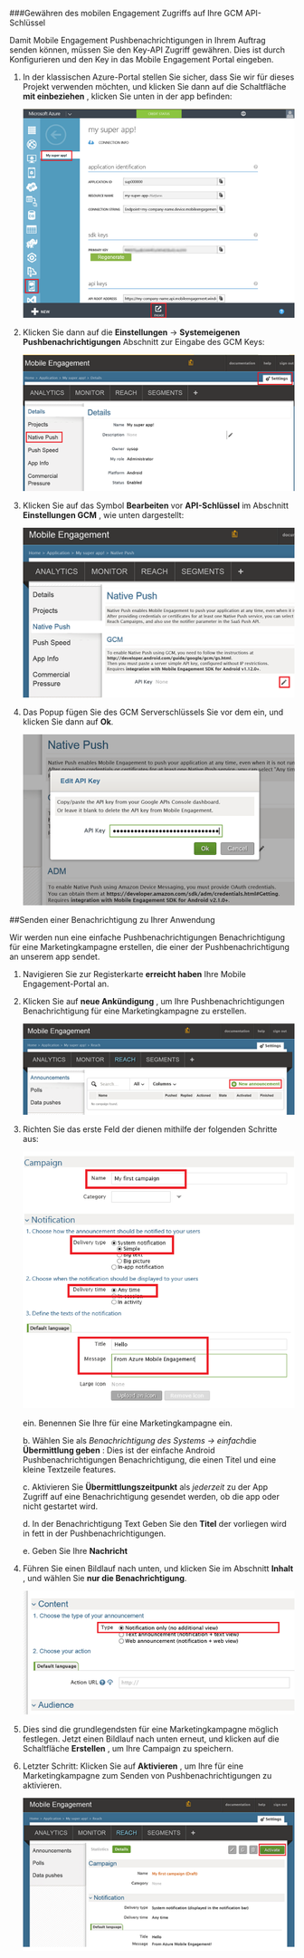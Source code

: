 ###<a name="grant-mobile-engagement-access-to-your-gcm-api-key"></a>Gewähren des mobilen Engagement Zugriffs auf Ihre GCM API-Schlüssel

Damit Mobile Engagement Pushbenachrichtigungen in Ihrem Auftrag senden können, müssen Sie den Key-API Zugriff gewähren. Dies ist durch Konfigurieren und den Key in das Mobile Engagement Portal eingeben.

1. In der klassischen Azure-Portal stellen Sie sicher, dass Sie wir für dieses Projekt verwenden möchten, und klicken Sie dann auf die Schaltfläche **mit einbeziehen** , klicken Sie unten in der app befinden:

    ![](./media/mobile-engagement-android-send-push/engage-button.png)

2. Klicken Sie dann auf die **Einstellungen** -> **Systemeigenen Pushbenachrichtigungen** Abschnitt zur Eingabe des GCM Keys:

    ![](./media/mobile-engagement-android-send-push/engagement-portal.png)

3. Klicken Sie auf das Symbol **Bearbeiten** vor **API-Schlüssel** im Abschnitt **Einstellungen GCM** , wie unten dargestellt:

    ![](./media/mobile-engagement-android-send-push/native-push-settings.png)

4. Das Popup fügen Sie des GCM Serverschlüssels Sie vor dem ein, und klicken Sie dann auf **Ok**.

    ![](./media/mobile-engagement-android-send-push/api-key.png)

##<a name="a-idsendasend-a-notification-to-your-app"></a><a id="send"></a>Senden einer Benachrichtigung zu Ihrer Anwendung

Wir werden nun eine einfache Pushbenachrichtigungen Benachrichtigung für eine Marketingkampagne erstellen, die einer der Pushbenachrichtigung an unserem app sendet.

1. Navigieren Sie zur Registerkarte **erreicht haben** Ihre Mobile Engagement-Portal an.

2. Klicken Sie auf **neue Ankündigung** , um Ihre Pushbenachrichtigungen Benachrichtigung für eine Marketingkampagne zu erstellen.

    ![](./media/mobile-engagement-android-send-push/new-announcement.png)

3. Richten Sie das erste Feld der dienen mithilfe der folgenden Schritte aus:

    ![](./media/mobile-engagement-android-send-push/campaign-first-params.png)

    ein. Benennen Sie Ihre für eine Marketingkampagne ein.

    b. Wählen Sie als *Benachrichtigung des Systems -> einfach*die **Übermittlung geben** : Dies ist der einfache Android Pushbenachrichtigungen Benachrichtigung, die einen Titel und eine kleine Textzeile features.

    c. Aktivieren Sie **Übermittlungszeitpunkt** als *jederzeit* zu der App Zugriff auf eine Benachrichtigung gesendet werden, ob die app oder nicht gestartet wird.

    d. In der Benachrichtigung Text Geben Sie den **Titel** der vorliegen wird in fett in der Pushbenachrichtigungen.

    e. Geben Sie Ihre **Nachricht**

4. Führen Sie einen Bildlauf nach unten, und klicken Sie im Abschnitt **Inhalt** , und wählen Sie **nur die Benachrichtigung**.

    ![](./media/mobile-engagement-android-send-push/campaign-content.png)

5. Dies sind die grundlegendsten für eine Marketingkampagne möglich festlegen. Jetzt einen Bildlauf nach unten erneut, und klicken auf die Schaltfläche **Erstellen** , um Ihre Campaign zu speichern.

6. Letzter Schritt: Klicken Sie auf **Aktivieren** , um Ihre für eine Marketingkampagne zum Senden von Pushbenachrichtigungen zu aktivieren.

    ![](./media/mobile-engagement-android-send-push/campaign-activate.png)